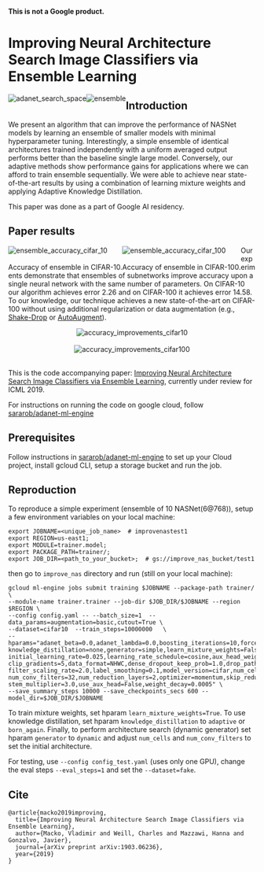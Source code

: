 **This is not a Google product.**

Improving Neural Architecture Search Image Classifiers via Ensemble Learning
============================

<div>
  <div style="float:left">
    <img src="https://tensorflow.github.io/adanet/research/improve_nas/images/search_space.png" alt="adanet_search_space"><br><br>
  </div>

  <div style="float:left">
    <img src="https://tensorflow.github.io/adanet/research/improve_nas/images/ensemble.png" alt="ensemble"><br><br>
  </div>
</div>


## Introduction
We present an algorithm that can improve the performance of NASNet models by learning an ensemble of smaller models with minimal hyperparameter tuning.
Interestingly, a simple ensemble of identical architectures trained independently with a uniform averaged output performs better than the baseline single large model.
Conversely, our adaptive methods show performance gains for applications where we can afford to train ensemble sequentially.
We were able to achieve near state-of-the-art results by using a combination of learning mixture weights and applying Adaptive Knowledge Distillation.

This paper was done as a part of Google AI residency.


## Paper results

<div>
  <div style="float:left">
    <img src="https://tensorflow.github.io/adanet/research/improve_nas/images/ensemble_accuracy_cif10.png" alt="ensemble_accuracy_cifar_10"><br><br>
    Accuracy of ensemble in CIFAR-10.
  </div>

  <div style="float:left">
    <img src="https://tensorflow.github.io/adanet/research/improve_nas/images/ensemble_accuracy_cif100.png" alt="ensemble_accuracy_cifar_100"><br><br>
    Accuracy of ensemble in CIFAR-100.
  </div>
</div>

Our experiments demonstrate that ensembles of subnetworks improve accuracy upon a single neural network with the same number of parameters.
On CIFAR-10 our algorithm achieves error 2.26 and on CIFAR-100 it achieves error 14.58.
To our knowledge, our technique achieves a new state-of-the-art on CIFAR-100 without using additional regularization or data augmentation (e.g., [Shake-Drop](https://arxiv.org/abs/1802.02375) or [AutoAugment](https://arxiv.org/abs/1805.09501)).


<div align="center">
  <img src="https://tensorflow.github.io/adanet/research/improve_nas/images/cif10_caption.png" alt="accuracy_improvements_cifar10"><br><br>
</div>

<div align="center">
  <img src="https://tensorflow.github.io/adanet/research/improve_nas/images/cif100_caption.png" alt="accuracy_improvements_cifar100"><br><br>
</div>




This is the code accompanying paper: [Improving Neural Architecture Search Image Classifiers via Ensemble Learning](https://arxiv.org/abs/1903.06236), currently under review for ICML 2019.

For instructions on running the code on google cloud, follow [sararob/adanet-ml-engine](https://github.com/sararob/adanet-ml-engine)


## Prerequisites
Follow instructions in [sararob/adanet-ml-engine](https://github.com/sararob/adanet-ml-engine) to set up your Cloud project, install gcloud CLI, setup a storage bucket and run the job.


## Reproduction
To reproduce a simple experiment (ensemble of 10 NASNet(6@768)), setup a few environment variables on your local machine:

```
export JOBNAME=<unique_job_name>  # improvenastest1
export REGION=us-east1;
export MODULE=trainer.model;
export PACKAGE_PATH=trainer/;
export JOB_DIR=<path_to_your_bucket>;  # gs://improve_nas_bucket/test1
```

then go to `improve_nas` directory and run (still on your local machine):

```
gcloud ml-engine jobs submit training $JOBNAME --package-path trainer/ \
--module-name trainer.trainer --job-dir $JOB_DIR/$JOBNAME --region $REGION \
--config config.yaml -- --batch_size=1  --data_params=augmentation=basic,cutout=True \
--dataset=cifar10  --train_steps=10000000   \
--hparams="adanet_beta=0.0,adanet_lambda=0.0,boosting_iterations=10,force_grow=True,\
knowledge_distillation=none,generator=simple,learn_mixture_weights=False,\
initial_learning_rate=0.025,learning_rate_schedule=cosine,aux_head_weight=0.4,\
clip_gradients=5,data_format=NHWC,dense_dropout_keep_prob=1.0,drop_path_keep_prob=0.6,\
filter_scaling_rate=2.0,label_smoothing=0.1,model_version=cifar,num_cells=6,\
num_conv_filters=32,num_reduction_layers=2,optimizer=momentum,skip_reduction_layer_input=0,\
stem_multiplier=3.0,use_aux_head=False,weight_decay=0.0005" \
--save_summary_steps 10000 --save_checkpoints_secs 600 --model_dir=$JOB_DIR/$JOBNAME
```

To train mixture weights, set hparam `learn_mixture_weights=True`.
To use knowledge distillation, set hparam `knowledge_distillation` to `adaptive` or `born_again`.
Finally, to perform architecture search (dynamic generator) set hparam `generator` to `dynamic` and adjust `num_cells` and `num_conv_filters` to set the initial architecture.

For testing, use `--config config_test.yaml` (uses only one GPU), change the eval steps `--eval_steps=1` and set the `--dataset=fake`.

## Cite

```
@article{macko2019improving,
  title={Improving Neural Architecture Search Image Classifiers via Ensemble Learning},
  author={Macko, Vladimir and Weill, Charles and Mazzawi, Hanna and Gonzalvo, Javier},
  journal={arXiv preprint arXiv:1903.06236},
  year={2019}
}
```


<link rel="stylesheet" href="https://cdn.jsdelivr.net/npm/katex@0.10.1/dist/katex.min.css" integrity="sha384-dbVIfZGuN1Yq7/1Ocstc1lUEm+AT+/rCkibIcC/OmWo5f0EA48Vf8CytHzGrSwbQ" crossorigin="anonymous">
<script defer src="https://cdn.jsdelivr.net/npm/katex@0.10.1/dist/katex.min.js" integrity="sha384-2BKqo+exmr9su6dir+qCw08N2ZKRucY4PrGQPPWU1A7FtlCGjmEGFqXCv5nyM5Ij" crossorigin="anonymous"></script>
<script defer src="https://cdn.jsdelivr.net/npm/katex@0.10.1/dist/contrib/auto-render.min.js" integrity="sha384-kWPLUVMOks5AQFrykwIup5lo0m3iMkkHrD0uJ4H5cjeGihAutqP0yW0J6dpFiVkI" crossorigin="anonymous"></script>
<script>
    document.addEventListener("DOMContentLoaded", function() {
        renderMathInElement(document.body, {
            delimiters: [
                {left: "$$", right: "$$", display: true},
                {left: "$", right: "$", display: false},
            ]
        });
    });
</script>
